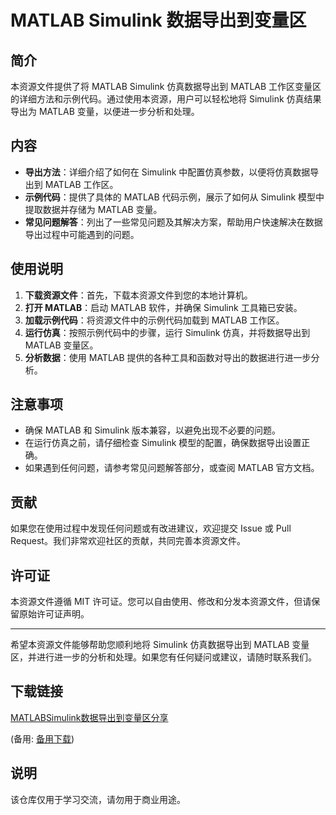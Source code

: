 # MATLAB Simulink 数据导出到变量区

## 简介

本资源文件提供了将 MATLAB Simulink 仿真数据导出到 MATLAB 工作区变量区的详细方法和示例代码。通过使用本资源，用户可以轻松地将 Simulink 仿真结果导出为 MATLAB 变量，以便进一步分析和处理。

## 内容

- **导出方法**：详细介绍了如何在 Simulink 中配置仿真参数，以便将仿真数据导出到 MATLAB 工作区。
- **示例代码**：提供了具体的 MATLAB 代码示例，展示了如何从 Simulink 模型中提取数据并存储为 MATLAB 变量。
- **常见问题解答**：列出了一些常见问题及其解决方案，帮助用户快速解决在数据导出过程中可能遇到的问题。

## 使用说明

1. **下载资源文件**：首先，下载本资源文件到您的本地计算机。
2. **打开 MATLAB**：启动 MATLAB 软件，并确保 Simulink 工具箱已安装。
3. **加载示例代码**：将资源文件中的示例代码加载到 MATLAB 工作区。
4. **运行仿真**：按照示例代码中的步骤，运行 Simulink 仿真，并将数据导出到 MATLAB 变量区。
5. **分析数据**：使用 MATLAB 提供的各种工具和函数对导出的数据进行进一步分析。

## 注意事项

- 确保 MATLAB 和 Simulink 版本兼容，以避免出现不必要的问题。
- 在运行仿真之前，请仔细检查 Simulink 模型的配置，确保数据导出设置正确。
- 如果遇到任何问题，请参考常见问题解答部分，或查阅 MATLAB 官方文档。

## 贡献

如果您在使用过程中发现任何问题或有改进建议，欢迎提交 Issue 或 Pull Request。我们非常欢迎社区的贡献，共同完善本资源文件。

## 许可证

本资源文件遵循 MIT 许可证。您可以自由使用、修改和分发本资源文件，但请保留原始许可证声明。

---

希望本资源文件能够帮助您顺利地将 Simulink 仿真数据导出到 MATLAB 变量区，并进行进一步的分析和处理。如果您有任何疑问或建议，请随时联系我们。

## 下载链接
[MATLABSimulink数据导出到变量区分享](https://pan.quark.cn/s/4f5cf521914f) 

(备用: [备用下载](https://pan.baidu.com/s/1K1WfDyGESNDDmStmPGrfcw?pwd=1234))

## 说明

该仓库仅用于学习交流，请勿用于商业用途。
